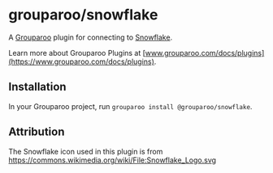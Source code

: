# grouparoo/snowflake

A [Grouparoo](https://www.grouparoo.com) plugin for connecting to [Snowflake](https://www.snowflake.com).

Learn more about Grouparoo Plugins at [www.grouparoo.com/docs/plugins](https://www.grouparoo.com/docs/plugins).

## Installation

In your Grouparoo project, run `grouparoo install @grouparoo/snowflake`.

## Attribution

The Snowflake icon used in this plugin is from https://commons.wikimedia.org/wiki/File:Snowflake_Logo.svg
